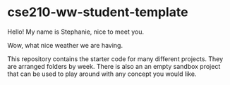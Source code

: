 # cse210-ww-student-template
Hello! My name is Stephanie, nice to meet you.

Wow, what nice weather we are having.

This repository contains the starter code for many different projects. They are arranged folders by week. There is also an an empty sandbox project that can be used to play around with any concept you would like.
